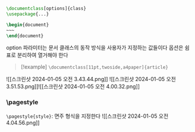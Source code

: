 ```tex
\documentclass[options]{class}
\usepackage{...}

\begin{document}
~~~
\end{document}
```
option 파라미터는 문서 클래스의 동작 방식을 사용자가 지정하는 값들이다
옵션은 쉼표로 분리하여 열거해야 한다
>[!example]
>`\documentclass[11pt,twoside,a4paper]{article}`

![[스크린샷 2024-01-05 오전 3.43.44.png]]
![[스크린샷 2024-01-05 오전 3.51.53.png]]![[스크린샷 2024-01-05 오전 4.00.32.png]]
### \pagestyle
`\pagestyle{style}`: 면주 형식을 지정한다
![[스크린샷 2024-01-05 오전 4.04.56.png]]